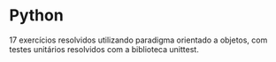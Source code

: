 # Python

17 exercícios resolvidos utilizando paradigma orientado a objetos, com testes unitários resolvidos com a biblioteca unittest.
